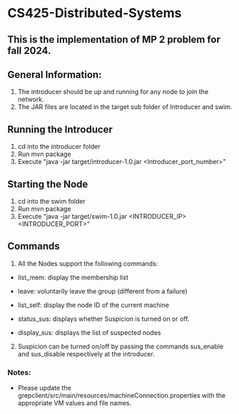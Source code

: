 # CS425-Distributed-Systems
## This is the implementation of MP 2 problem for fall 2024.

## General Information:
1. The introducer should be up and running for any node to join the network.
2. The JAR files are located in the target sub folder of Introducer and swim.

## Running the Introducer
1. cd into the introducer folder
2. Run mvn package
3. Execute "java -jar target/introducer-1.0.jar <Introducer_port_number>"


## Starting the Node
1. cd into the swim folder
2. Run mvn package
3. Execute "java -jar target/swim-1.0.jar <INTRODUCER_IP> <INTRODUCER_PORT>"

## Commands
1. All the Nodes support the following commands:
- list_mem: display the membership list

- leave: voluntarily leave the group (different from a failure)

- list_self: display the node ID of the current machine

- status_sus: displays whether Suspicion is turned on or off.

- display_sus: displays the list of suspected nodes

2. Suspicion can be turned on/off by passing the commands sus_enable and sus_disable respectively at the introducer.

### Notes:
- Please update the grepclient/src/main/resources/machineConnection.properties with the appropriate VM values and file names.